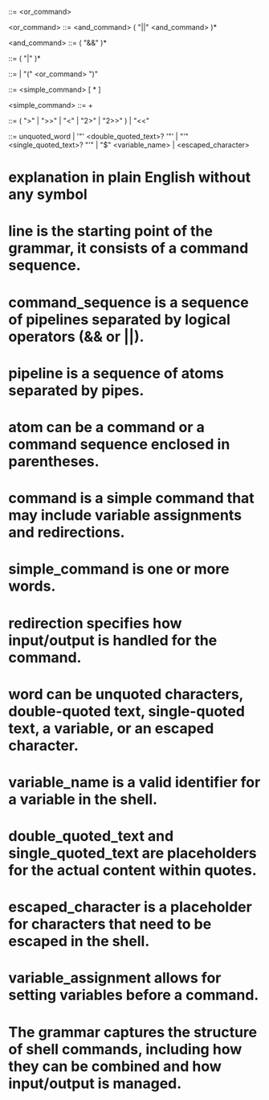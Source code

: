 <line>             ::= <or_command>

<or_command>       ::= <and_command> ( "||" <and_command> )*

<and_command>      ::= <pipeline> ( "&&" <pipeline> )*

<pipeline>         ::= <atom> ( "|" <atom> )*

<atom>             ::= <command>
                     | "(" <or_command> ")"

<command>          ::= <simple_command> [ <redirection>* ]

<simple_command>   ::= <word>+


<redirection>      ::= ( ">" | ">>" | "<" | "2>" | "2>>" ) <word>
                     | "<<" <word>

<word>             ::= unquoted_word
                     | '"' <double_quoted_text>? '"'
                     | "'" <single_quoted_text>? "'"
                     | "$" <variable_name>
                     | <escaped_character>


# explanation in plain English without any symbol

# line is the starting point of the grammar, it consists of a command sequence.
# command_sequence is a sequence of pipelines separated by logical operators (&& or ||).
# pipeline is a sequence of atoms separated by pipes.
# atom can be a command or a command sequence enclosed in parentheses.
# command is a simple command that may include variable assignments and redirections.
# simple_command is one or more words.
# redirection specifies how input/output is handled for the command.
# word can be unquoted characters, double-quoted text, single-quoted text, a variable, or an escaped character.
# variable_name is a valid identifier for a variable in the shell.
# double_quoted_text and single_quoted_text are placeholders for the actual content within quotes.
# escaped_character is a placeholder for characters that need to be escaped in the shell.
# variable_assignment allows for setting variables before a command.
# The grammar captures the structure of shell commands, including how they can be combined and how input/output is managed.

